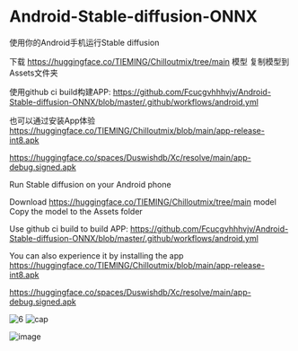 # Android-Stable-diffusion-ONNX

使用你的Android手机运行Stable diffusion

下载 https://huggingface.co/TIEMING/Chilloutmix/tree/main 模型
复制模型到Assets文件夹

使用github ci build构建APP: 
https://github.com/Fcucgvhhhvjv/Android-Stable-diffusion-ONNX/blob/master/.github/workflows/android.yml

也可以通过安装App体验
https://huggingface.co/TIEMING/Chilloutmix/blob/main/app-release-int8.apk

https://huggingface.co/spaces/Duswishdb/Xc/resolve/main/app-debug.signed.apk

Run Stable diffusion on your Android phone

Download https://huggingface.co/TIEMING/Chilloutmix/tree/main model Copy the model to the Assets folder

Use github ci build to build APP:
https://github.com/Fcucgvhhhvjv/Android-Stable-diffusion-ONNX/blob/master/.github/workflows/android.yml

You can also experience it by installing the app 
https://huggingface.co/TIEMING/Chilloutmix/blob/main/app-release-int8.apk

https://huggingface.co/spaces/Duswishdb/Xc/resolve/main/app-debug.signed.apk

![6](https://github.com/ZTMIDGO/Android-Stable-diffusion-ONNX/assets/50280785/9fb597c2-daee-4218-ae69-32572a2d480e)
![cap](https://huggingface.co/spaces/Duswishdb/Xc/resolve/main/Screenshot_2023-07-22-21-52-06-093_com.example.open.diffusion.jpg)

![image](https://github.com/ZTMIDGO/Android-Stable-diffusion-ONNX/blob/master/2.jpg)

